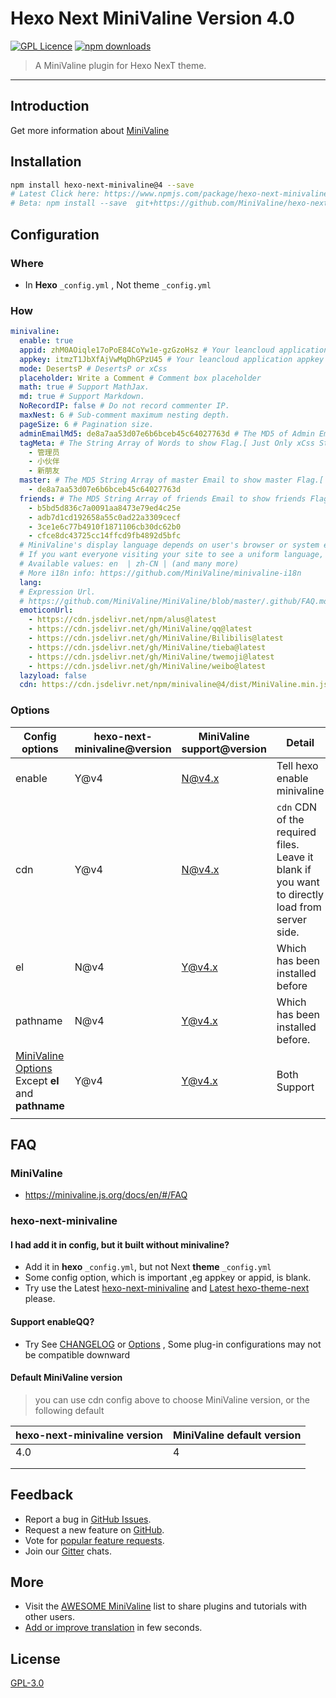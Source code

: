 # Hexo Next MiniValine Version 4.0
[![GPL Licence](https://cdn.jsdelivr.net/gh/MHuiG/imgbed/github/gpl.svg)](https://opensource.org/licenses/GPL-3.0/) 
[![npm downloads](https://img.shields.io/npm/dm/hexo-next-minivaline.svg?style=flat-square)](https://www.npmjs.com/package/hexo-next-minivaline)

>A MiniValine plugin for Hexo NexT theme.
------------------------------
## Introduction

Get more information about [MiniValine](https://github.com/MiniValine/MiniValine)

## Installation

``` bash
npm install hexo-next-minivaline@4 --save
# Latest Click here: https://www.npmjs.com/package/hexo-next-minivaline?activeTab=versions
# Beta: npm install --save  git+https://github.com/MiniValine/hexo-next-minivaline.git#master
```



## Configuration

### Where

+ In **Hexo** `_config.yml` , Not theme `_config.yml`

### How

```yml
minivaline:
  enable: true
  appid: zhM0AOiqle17oPoE84CoYw1e-gzGzoHsz # Your leancloud application appid
  appkey: itmzT1JbXfAjVwMqDhGPzU45 # Your leancloud application appkey
  mode: DesertsP # DesertsP or xCss
  placeholder: Write a Comment # Comment box placeholder
  math: true # Support MathJax.
  md: true # Support Markdown.
  NoRecordIP: false # Do not record commenter IP.
  maxNest: 6 # Sub-comment maximum nesting depth.
  pageSize: 6 # Pagination size.
  adminEmailMd5: de8a7aa53d07e6b6bceb45c64027763d # The MD5 of Admin Email to show Admin Flag.[ Just Only DesertsP Style mode]
  tagMeta: # The String Array of Words to show Flag.[ Just Only xCss Style mode]
    - 管理员
    - 小伙伴
    - 新朋友
  master: # The MD5 String Array of master Email to show master Flag.[ Just Only xCss Style mode]
    - de8a7aa53d07e6b6bceb45c64027763d
  friends: # The MD5 String Array of friends Email to show friends Flag. [ Just Only xCss Style mode]
    - b5bd5d836c7a0091aa8473e79ed4c25e
    - adb7d1cd192658a55c0ad22a3309cecf
    - 3ce1e6c77b4910f1871106cb30dc62b0
    - cfce8dc43725cc14ffcd9fb4892d5bfc
  # MiniValine's display language depends on user's browser or system environment
  # If you want everyone visiting your site to see a uniform language, you can set a force language value
  # Available values: en  | zh-CN | (and many more)
  # More i18n info: https://github.com/MiniValine/minivaline-i18n
  lang:
  # Expression Url.
  # https://github.com/MiniValine/MiniValine/blob/master/.github/FAQ.md#how-to-customize-emoticons
  emoticonUrl:
    - https://cdn.jsdelivr.net/npm/alus@latest
    - https://cdn.jsdelivr.net/gh/MiniValine/qq@latest
    - https://cdn.jsdelivr.net/gh/MiniValine/Bilibilis@latest
    - https://cdn.jsdelivr.net/gh/MiniValine/tieba@latest
    - https://cdn.jsdelivr.net/gh/MiniValine/twemoji@latest
    - https://cdn.jsdelivr.net/gh/MiniValine/weibo@latest
  lazyload: false
  cdn: https://cdn.jsdelivr.net/npm/minivaline@4/dist/MiniValine.min.js
```

### Options

| Config options                                               | hexo-next-minivaline@version | MiniValine support@version | Detail                                                       |
| ------------------------------------------------------------ | ---------------------------- | -------------------------- | ------------------------------------------------------------ |
| enable                                                       | Y@v4                         | N@v4.x                     | Tell hexo enable minivaline                                  |
| cdn                                                          | Y@v4                         | N@v4.x                     | `cdn` CDN of the required files. Leave it blank if you want to directly load from server side. |
| el                                                           | N@v4                         | Y@v4.x                     | Which has been installed before                              |
| pathname                                                     | N@v4                         | Y@v4.x                     | Which has been installed before.                             |
| [MiniValine Options](https://minivaline.js.org/docs/en/#/Options) <br />Except **el** and **pathname** | Y@v4                         | Y@v4.x                     | Both Support                                                 |
|                                                              |                              |                            |                                                              |





## FAQ

### MiniValine

+ <https://minivaline.js.org/docs/en/#/FAQ>

### hexo-next-minivaline

#### I had add it in config, but it built without minivaline?

+ Add it in **hexo** `_config.yml`, but not Next **theme** `_config.yml`
+ Some config option, which is important ,eg appkey or appid,  is blank.
+ Try use the Latest [hexo-next-minivaline](https://www.npmjs.com/package/hexo-next-minivaline?activeTab=versions) and [Latest hexo-theme-next](https://github.com/next-theme/hexo-theme-next/releases) please.

#### Support enableQQ?

+ Try See [CHANGELOG](https://minivaline.js.org/docs/en/#/CHANGELOG) or [Options](https://minivaline.js.org/docs/en/#/Options) , Some plug-in configurations may not be compatible downward

#### Default MiniValine version

> you can use cdn config above to choose MiniValine version, or the following default

| hexo-next-minivaline   version | MiniValine  default version |
| ------------------------------ | --------------------------- |
| 4.0                            | 4                           |
|                                |                             |
|                                |                             |



## Feedback

* Report a bug in [GitHub Issues][issues-bug-url].
* Request a new feature on [GitHub][issues-feat-url].
* Vote for [popular feature requests][feat-req-vote-url].
* Join our [Gitter][gitter-url] chats.



## More 

+ Visit the [AWESOME MiniValine](https://github.com/MiniValine/AWESOME-MiniValine) list to share plugins and tutorials with other users.
+ [Add or improve translation](https://crowdin.com/project/minivaline) in few seconds.




## License

[GPL-3.0](https://github.com/MiniValine/hexo-next-minivaline/blob/master/LICENSE)


[issues-bug-url]: https://github.com/MiniValine/MiniValine/issues/new?assignees=&labels=Bug&template=bug-report.md
[issues-feat-url]: https://github.com/MiniValine/MiniValine/issues/new?assignees=&labels=Feature+Request&template=feature-request.md
[gitter-url]: https://gitter.im/thebestminivaline
[feat-req-vote-url]: https://github.com/MiniValine/MiniValine/issues?q=is%3Aopen+is%3Aissue+label%3A%22Feature+Request%22
